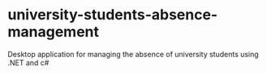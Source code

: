 # university-students-absence-management
Desktop application for managing the absence of university students using .NET and c#
